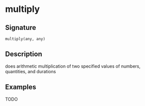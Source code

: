 # multiply

## Signature

`multiply(any, any)`

## Description

does arithmetic multiplication of two specified values of numbers, quantities, and durations

## Examples

TODO
